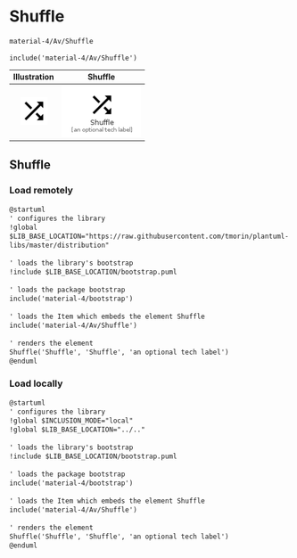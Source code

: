 # Shuffle


```text
material-4/Av/Shuffle
```

```text
include('material-4/Av/Shuffle')
```



| Illustration | Shuffle |
| :---: | :---: |
| ![illustration for Illustration](../../material-4/Av/Shuffle.png) | ![illustration for Shuffle](../../material-4/Av/Shuffle.Local.png) |




## Shuffle

### Load remotely
```plantuml
@startuml
' configures the library
!global $LIB_BASE_LOCATION="https://raw.githubusercontent.com/tmorin/plantuml-libs/master/distribution"

' loads the library's bootstrap
!include $LIB_BASE_LOCATION/bootstrap.puml

' loads the package bootstrap
include('material-4/bootstrap')

' loads the Item which embeds the element Shuffle
include('material-4/Av/Shuffle')

' renders the element
Shuffle('Shuffle', 'Shuffle', 'an optional tech label')
@enduml
```

### Load locally
```plantuml
@startuml
' configures the library
!global $INCLUSION_MODE="local"
!global $LIB_BASE_LOCATION="../.."

' loads the library's bootstrap
!include $LIB_BASE_LOCATION/bootstrap.puml

' loads the package bootstrap
include('material-4/bootstrap')

' loads the Item which embeds the element Shuffle
include('material-4/Av/Shuffle')

' renders the element
Shuffle('Shuffle', 'Shuffle', 'an optional tech label')
@enduml
```

